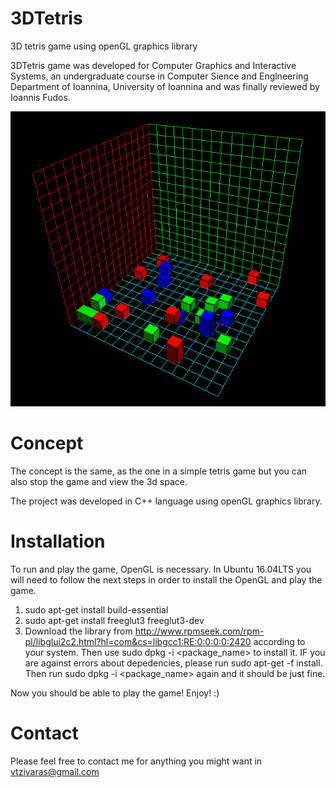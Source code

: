 # 3DTetris
3D tetris game using openGL graphics library

3DTetris game was developed for Computer Graphics and Interactive Systems, an undergraduate course in Computer Sience and Englneering Department of Ioannina, University of Ioannina and was finally reviewed by Ioannis Fudos.

![Alt text](https://github.com/BillyTziv/3DTetris/blob/master/vraxapsa_game.png "3DTetris")

# Concept
The concept is the same, as the one in a simple tetris game but you can also stop the game and view the 3d space.

The project was developed in C++ language using openGL graphics library.

# Installation
To run and play the game, OpenGL is necessary. In Ubuntu 16.04LTS you will need to follow the next steps in order to install the OpenGL and play the game.

1. sudo apt-get install build-essential
2. sudo apt-get install freeglut3 freeglut3-dev
3. Download the library from http://www.rpmseek.com/rpm-pl/libglui2c2.html?hl=com&cs=libgcc1:RE:0:0:0:0:2420 according to your system. Then use sudo dpkg -i <package_name> to install it. IF you are against errors about depedencies, please run sudo apt-get -f install. Then run sudo dpkg -i <package_name> again and it should be just fine.

Now you should be able to play the game! Enjoy! :)
 
# Contact
Please feel free to contact me for anything you might want in vtzivaras@gmail.com
